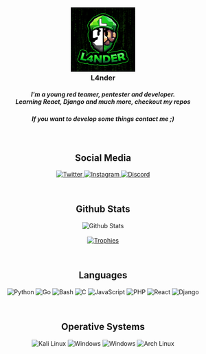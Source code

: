 <h3 align="center">
    <img src="https://raw.githubusercontent.com/Lander4K/Lander4K/main/assets/l4nder-rounded.png" width="150"
        height="150" alt="logo" /></br>
    L4nder
    <h5 align="center">
        I'm a young red teamer, pentester and developer.</br>
        Learning React, Django and much more, checkout my repos
    </h5>
    <h5 align="center">
        If you want to develop some things contact me ;)
    </h5>
</h3>

<p align="center">
    <a href="https://github.com/Lander4K?tab=followers">
        <img src="https://img.shields.io/github/followers/Lander4K?style=for-the-badge&logo=starship&color=B5E8E0&logoColor=D9E0EE&labelColor=302D41"
            alt="">
    </a><br>
</p>

<h2 align="center">Social Media</h2>
<p align="center">
    <a href="https://twitter.com/xl4nder">
        <img src="https://img.shields.io/badge/Twitter-1DA1F2?style=for-the-badge&logo=twitter&color=B5E8E0&logoColor=D9E0EE&labelColor=302D41"
            alt="Twitter">
    </a>
    <a href="https://www.instagram.com/lander4k_">
        <img src="https://img.shields.io/badge/Instagram-E4405F?style=for-the-badge&logo=instagram&color=B5E8E0&logoColor=D9E0EE&labelColor=302D41"
            alt="Instagram" />
    </a>
    <a href="">
        <img src="https://img.shields.io/badge/Discord-5865F2?style=for-the-badge&logo=discord&color=B5E8E0&logoColor=D9E0EE&labelColor=302D41"
            alt="Discord">
    </a>
</p><br>

<h2 align="center">Github Stats</h2>
<p align="center">
    <img src="https://github-readme-stats.vercel.app/api?username=Lander4K&row_icons=true&include_all_commits=true&hide=issues&hide_border=true&theme=nord"
        alt="Github Stats"><br><br>
    <a href="https://github.com/Lander4K">
        <img src="https://github-profile-trophy.vercel.app/?username=Lander4K&theme=nord&row=1" alt="Trophies">
    </a>
    <br>
</p><br>

<h2 align="center">Languages</h2>
<p align="center">
    <img src="https://img.shields.io/badge/Python-FFD43B?style=for-the-badge&logo=python&logoColor=D9E0EE&color=B5E8E0&labelColor=302D41"
        alt="Python">
    <img src="https://img.shields.io/badge/Go-00ADD8?style=for-the-badge&logo=go&logoColor=D9E0EE&color=B5E8E0&labelColor=302D41"
        alt="Go">
    <img src="https://img.shields.io/badge/GNU%20Bash-4EAA25?style=for-the-badge&logo=GNU%20Bash&logoColor=D9E0EE&color=B5E8E0&labelColor=302D41"
        alt="Bash">
    <img src="https://img.shields.io/badge/C-4EAA25?style=for-the-badge&logo=C&logoColor=D9E0EE&color=B5E8E0&labelColor=302D41"
        alt="C">
    <img src="https://img.shields.io/badge/JavaScript-4EAA25?style=for-the-badge&logo=JavaScript&logoColor=D9E0EE&color=B5E8E0&labelColor=302D41"
        alt="JavaScript">
    <img src="https://img.shields.io/badge/PHP-4EAA25?style=for-the-badge&logo=PHP&logoColor=D9E0EE&color=B5E8E0&labelColor=302D41"
        alt="PHP">
    <img src="https://img.shields.io/badge/React-4EAA25?style=for-the-badge&logo=React&logoColor=D9E0EE&color=B5E8E0&labelColor=302D41"
        alt="React">
    <img src="https://img.shields.io/badge/Django-4EAA25?style=for-the-badge&logo=Django&logoColor=D9E0EE&color=B5E8E0&labelColor=302D41"
        alt="Django">
</p><br>

<h2 align="center">Operative Systems</h2>
<p align="center">
    <img src="https://img.shields.io/badge/Kali_Linux-557C94?style=for-the-badge&logo=kali-linux&logoColor=D9E0EE&color=B5E8E0&labelColor=302D41"
        alt="Kali Linux">
    <img src="https://img.shields.io/badge/Windows-0078D6?style=for-the-badge&logo=windows&logoColor=D9E0EE&color=B5E8E0&labelColor=302D41"
        alt="Windows">
    <img src="https://img.shields.io/badge/Windows-0078D6?style=for-the-badge&logo=windows&logoColor=D9E0EE&color=B5E8E0&labelColor=302D41"
        alt="Windows">
    <img alt="Arch Linux"
        src="https://img.shields.io/badge/Arch_Linux-1793D1?style=for-the-badge&logo=arch-linux&logoColor=D9E0EE&color=B5E8E0&labelColor=302D41" />
</p><br>
